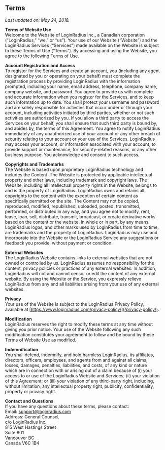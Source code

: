 <div class="entry-content" itemprop="text">

<section class="bg-light-03">

<div class="grid-100">

<div class="title">

# Terms

</div>

</div>

<div class="grid-100">

<div class="text plain-content">

_Last updated on: May 24, 2018._

**Terms of Website Use**  
Welcome to the Website of LoginRadius Inc., a Canadian corporation (“LoginRadius,” “we,” or “us”). Your use of our Website (“Website”) and the LoginRadius Services (“Services”) made available on the Website is subject to these Terms of Use (“Terms”). By accessing and using the Website, you agree to the following Terms of Use.

**Account Registration and Access**  
To register for the Services and create an account, you (including any agent designated by you or operating on your behalf) must complete the registration process by providing LoginRadius with the information prompted, including your name, email address, telephone, company name, company website, and password. You agree to provide us with complete and accurate information when you register for the Services, and to keep such information up to date. You shall protect your username and password and are solely responsible for activities that occur under or through your account, including activities initiated by third parties, whether or not such activities are authorized by you. If you allow a third party to access the Services on your behalf, you shall ensure that such third party is bound by, and abides by, the terms of this Agreement. You agree to notify LoginRadius immediately of any unauthorized use of your account or any other breach of security relating to your account or your use of the Services. LoginRadius may access your account, or information associated with your account, to provide support or maintenance, for security-related reasons, or any other business purpose. You acknowledge and consent to such access.

**Copyrights and Trademarks**  
The Website is based upon proprietary LoginRadius technology and includes the Content. The Website is protected by applicable intellectual property and other laws, including trademark and copyright laws. The Website, including all intellectual property rights in the Website, belongs to and is the property of LoginRadius. LoginRadius owns and retains all copyrights to the content with the exception of certain content as specifically permitted on the site. The Content may not be copied, reproduced, modified, republished, uploaded, posted, transmitted, performed, or distributed in any way, and you agree not to modify, rent, lease, loan, sell, distribute, transmit, broadcast, or create derivative works based on the content or the website, in whole or in part, by any means. LoginRadius logos, and other marks used by LoginRadius from time to time, are trademarks and the property of LoginRadius. LoginRadius may use and incorporate into the Website or the LoginRadius Service any suggestions or feedback you provide, without payment or condition.

**External Websites**  
The LoginRadius Website contains links to external websites that are not owned or controlled by us. LoginRadius assumes no responsibility for the content, privacy policies or practices of any external websites. In addition, LoginRadius will not and cannot censor or edit the content of any external website. By using the Website or the Service, you expressly relieve LoginRadius from any and all liabilities arising from your use of any external websites.

**Privacy**  
Your use of the Website is subject to the LoginRadius Privacy Policy, available at [https://www.loginradius.com/privacy-policy/](/privacy-policy/).

**Modification**  
LoginRadius reserves the right to modify these terms at any time without giving you prior notice. Your use of the Website following any such modification constitutes your agreement to follow and be bound by these Terms of Website Use as modified.

**Indemnification**  
You shall defend, indemnify, and hold harmless LoginRadius, its affiliates, directors, officers, employees, and agents from and against all claims, losses, damages, penalties, liabilities, and costs, of any kind or nature which are in connection with or arising out of a claim because of (i) your access to or use of the LoginRadius Website and Services; (ii) your violation of this Agreement; or (iii) your violation of any third-party right, including, without limitation, any intellectual property right, publicity, confidentiality, property or privacy right.

**Contact and Questions**  
If you have any questions about these terms, please contact:  
Email: [support@loginradius.com](mailto:support@loginradius.com)  
Address: General Counsel,  
c/o LoginRadius Inc.  
815 West Hastings Street  
Suite 801  
Vancouver BC  
Canada V6C 1B4

</div>

</div>

</section>

</div>